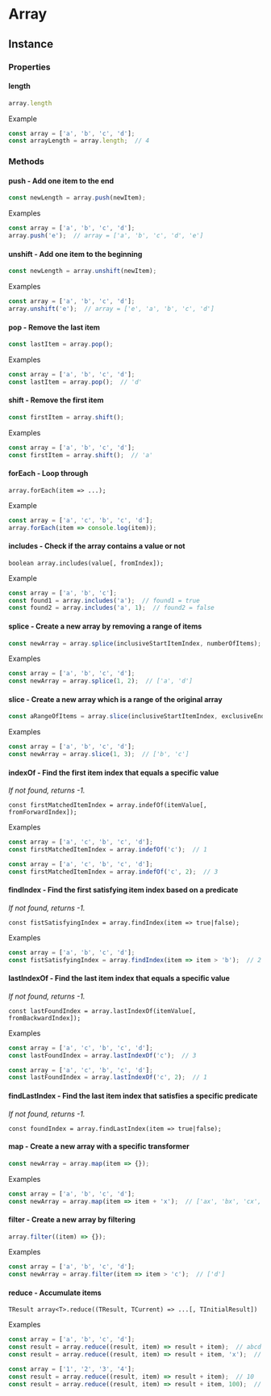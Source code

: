 # Array
## Instance
### Properties
#### length
```js
array.length
```
Example
```js
const array = ['a', 'b', 'c', 'd'];
const arrayLength = array.length;  // 4
```
### Methods
#### push - Add one item to the end
```js
const newLength = array.push(newItem);
```
Examples
```js
const array = ['a', 'b', 'c', 'd'];
array.push('e');  // array = ['a', 'b', 'c', 'd', 'e']
```
#### unshift - Add one item to the beginning
```js
const newLength = array.unshift(newItem);
```
Examples
```js
const array = ['a', 'b', 'c', 'd'];
array.unshift('e');  // array = ['e', 'a', 'b', 'c', 'd']
```
#### pop - Remove the last item
```js
const lastItem = array.pop();
```
Examples
```js
const array = ['a', 'b', 'c', 'd'];
const lastItem = array.pop();  // 'd'
```
#### shift - Remove the first item
```js
const firstItem = array.shift();
```
Examples
```js
const array = ['a', 'b', 'c', 'd'];
const firstItem = array.shift();  // 'a'
```
#### forEach - Loop through
```
array.forEach(item => ...);
```
Example
```js
const array = ['a', 'c', 'b', 'c', 'd'];
array.forEach(item => console.log(item));
```
#### includes - Check if the array contains a value or not
```
boolean array.includes(value[, fromIndex]);
```
Example
```js
const array = ['a', 'b', 'c'];
const found1 = array.includes('a');  // found1 = true
const found2 = array.includes('a', 1);  // found2 = false
```
#### splice - Create a new array by removing a range of items
```js
const newArray = array.splice(inclusiveStartItemIndex, numberOfItems);
```
Examples
```js
const array = ['a', 'b', 'c', 'd'];
const newArray = array.splice(1, 2);  // ['a', 'd']
```
#### slice - Create a new array which is a range of the original array
```js
const aRangeOfItems = array.slice(inclusiveStartItemIndex, exclusiveEndItemIndex);
```
Examples
```js
const array = ['a', 'b', 'c', 'd'];
const newArray = array.slice(1, 3);  // ['b', 'c']
```
#### indexOf - Find the first item index that equals a specific value
*If not found, returns -1.*
```
const firstMatchedItemIndex = array.indefOf(itemValue[, fromForwardIndex]);
```
Examples
```js
const array = ['a', 'c', 'b', 'c', 'd'];
const firstMatchedItemIndex = array.indefOf('c');  // 1
```
```js
const array = ['a', 'c', 'b', 'c', 'd'];
const firstMatchedItemIndex = array.indefOf('c', 2);  // 3
```
#### findIndex - Find the first satisfying item index based on a predicate
*If not found, returns -1.*
```
const fistSatisfyingIndex = array.findIndex(item => true|false);
```
Examples
```js
const array = ['a', 'b', 'c', 'd'];
const fistSatisfyingIndex = array.findIndex(item => item > 'b');  // 2
```
#### lastIndexOf - Find the last item index that equals a specific value
*If not found, returns -1.*
```
const lastFoundIndex = array.lastIndexOf(itemValue[, fromBackwardIndex]);
```
Examples
```js
const array = ['a', 'c', 'b', 'c', 'd'];
const lastFoundIndex = array.lastIndexOf('c');  // 3
```
```js
const array = ['a', 'c', 'b', 'c', 'd'];
const lastFoundIndex = array.lastIndexOf('c', 2);  // 1
```
#### findLastIndex - Find the last item index that satisfies a specific predicate
*If not found, returns -1.*
```
const foundIndex = array.findLastIndex(item => true|false);
```
#### map - Create a new array with a specific transformer
```js
const newArray = array.map(item => {});
```
Examples
```js
const array = ['a', 'b', 'c', 'd'];
const newArray = array.map(item => item + 'x');  // ['ax', 'bx', 'cx', 'dx']
```
#### filter - Create a new array by filtering
```js
array.filter((item) => {});
```
Examples
```js
const array = ['a', 'b', 'c', 'd'];
const newArray = array.filter(item => item > 'c');  // ['d']
```
#### reduce - Accumulate items
```
TResult array<T>.reduce((TResult, TCurrent) => ...[, TInitialResult])
```
Examples
```js
const array = ['a', 'b', 'c', 'd'];
const result = array.reduce((result, item) => result + item);  // abcd
const result = array.reduce((result, item) => result + item, 'x');  // xabcd
```
```js
const array = ['1', '2', '3', '4'];
const result = array.reduce((result, item) => result + item);  // 10
const result = array.reduce((result, item) => result + item, 100);  // 110
```
